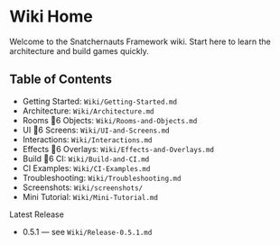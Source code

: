 # Wiki Home

Welcome to the Snatchernauts Framework wiki. Start here to learn the architecture and build games quickly.

## Table of Contents
- Getting Started: `Wiki/Getting-Started.md`
- Architecture: `Wiki/Architecture.md`
- Rooms 6 Objects: `Wiki/Rooms-and-Objects.md`
- UI 6 Screens: `Wiki/UI-and-Screens.md`
- Interactions: `Wiki/Interactions.md`
- Effects 6 Overlays: `Wiki/Effects-and-Overlays.md`
- Build 6 CI: `Wiki/Build-and-CI.md`
- CI Examples: `Wiki/CI-Examples.md`
- Troubleshooting: `Wiki/Troubleshooting.md`
- Screenshots: `Wiki/screenshots/`
- Mini Tutorial: `Wiki/Mini-Tutorial.md`

Latest Release
- 0.5.1 — see `Wiki/Release-0.5.1.md`

<!-- ci: trigger wiki sync 2025-08-13T09:54:11Z -->
